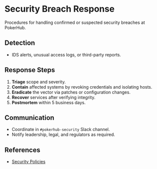 # Security Breach Response

Procedures for handling confirmed or suspected security breaches at PokerHub.

## Detection
- IDS alerts, unusual access logs, or third-party reports.

## Response Steps
1. **Triage** scope and severity.
2. **Contain** affected systems by revoking credentials and isolating hosts.
3. **Eradicate** the vector via patches or configuration changes.
4. **Recover** services after verifying integrity.
5. **Postmortem** within 5 business days.

## Communication
- Coordinate in `#pokerhub-security` Slack channel.
- Notify leadership, legal, and regulators as required.

## References
- [Security Policies](../security/incident-response.md)
